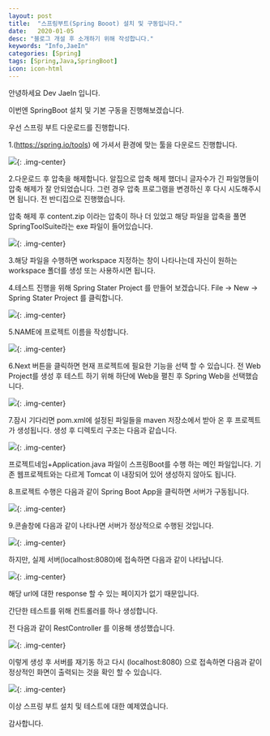 ```yaml
---
layout: post
title:  "스프링부트(Spring Booot) 설치 및 구동입니다."
date:   2020-01-05
desc: "블로그 개설 후 소개하기 위해 작성합니다."
keywords: "Info,JaeIn"
categories: [Spring]
tags: [Spring,Java,SpringBoot]
icon: icon-html
---
```


안녕하세요 Dev JaeIn 입니다.

이번엔 SpringBoot 설치 및 기본 구동을 진행해보겠습니다.

우선 스프링 부트 다운로드를 진행합니다. 

1.(https://spring.io/tools) 에 가셔서 환경에 맞는 툴을 다운로드 진행합니다.

![](/assets/img/blog/2020-01-05-Springboot-Set/2020-01-05-23-35-16.png){: .img-center}

2.다운로드 후 압축을 해제합니다. 알집으로 압축 해제 했더니 글자수가 긴 파일명들이 압축 해제가 잘 안되었습니다. 그런 경우 압축 프로그램을 변경하신 후 다시 시도해주시면 됩니다. 
전 반디집으로 진행했습니다.

압축 해제 후 content.zip 이라는 압축이 하나 더 있었고 해당 파일을 압축을 풀면 SpringToolSuite라는 exe 파일이 들어있습니다.

![](/assets/img/blog/2020-01-05-Springboot-Set/2020-01-05-23-37-47.png){: .img-center}

3.해당 파일을 수행하면 workspace 지정하는 창이 나타나는데 자신이 원하는 workspace 폴더를 생성 또는 사용하시면 됩니다.

4.테스트 진행을 위해 Spring Stater Project 를 만들어 보겠습니다. 
File -> New -> Spring Stater Project 를 클릭합니다.

![](/assets/img/blog/2020-01-05-Springboot-Set/2020-01-05-23-39-57.png){: .img-center}

5.NAME에 프로젝트 이름을 작성합니다.

![](/assets/img/blog/2020-01-05-Springboot-Set/2020-01-05-23-40-37.png){: .img-center}

6.Next 버튼을 클릭하면 현재 프로젝트에 필요한 기능을 선택 할 수 있습니다. 전 Web Project를 생성 후 테스트 하기 위해 하단에 Web을 펼친 후 Spring Web을 선택했습니다.

![](/assets/img/blog/2020-01-05-Springboot-Set/2020-01-05-23-41-46.png){: .img-center}

7.잠시 기다리면 pom.xml에 설정된 파일들을 maven 저장소에서 받아 온 후 프로젝트가 생성됩니다. 
생성 후 디렉토리 구조는 다음과 같습니다.

![](/assets/img/blog/2020-01-05-Springboot-Set/2020-01-05-23-50-13.png){: .img-center}

프로젝트네임+Application.java 파일이 스프링Boot를 수행 하는 메인 파일입니다.
기존 웹프로젝트와는 다르게 Tomcat 이 내장되어 있어 생성하지 않아도 됩니다.

8.프로젝트 수행은 다음과 같이 Spring Boot App을 클릭하면 서버가 구동됩니다.

![](/assets/img/blog/2020-01-05-Springboot-Set/2020-01-05-23-52-24.png){: .img-center}

9.콘솔창에 다음과 같이 나타나면 서버가 정상적으로 수행된 것입니다.

![](/assets/img/blog/2020-01-05-Springboot-Set/2020-01-06-00-00-27.png){: .img-center}


하지만, 실제 서버(localhost:8080)에 접속하면 다음과 같이 나타납니다.

![](/assets/img/blog/2020-01-05-Springboot-Set/2020-01-05-23-55-08.png){: .img-center}

해당 url에 대한 response 할 수 있는 페이지가 없기 때문입니다. 

간단한 테스트를 위해 컨트롤러를 하나 생성합니다.

전 다음과 같이 RestController 를 이용해 생성했습니다.

![](/assets/img/blog/2020-01-05-Springboot-Set/2020-01-05-23-57-49.png){: .img-center}

이렇게 생성 후 서버를 재기동 하고 다시 (localhost:8080) 으로 접속하면 다음과 같이 정상적인 화면이 출력되는 것을 확인 할 수 있습니다.

![](/assets/img/blog/2020-01-05-Springboot-Set/2020-01-05-23-59-20.png){: .img-center}

이상 스프링 부트 설치 및 테스트에 대한 예제였습니다. 

감사합니다.


